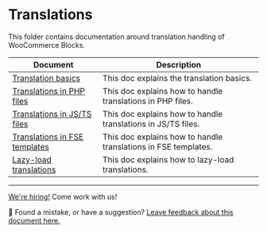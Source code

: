 # Translations

This folder contains documentation around translation handling of WooCommerce Blocks.

| Document                                                          | Description                                                    |
| ----------------------------------------------------------------- | -------------------------------------------------------------- |
| [Translation basics](translation-basics.md)                       | This doc explains the translation basics.                      |
| [Translations in PHP files](translations-in-PHP-files.md)         | This doc explains how to handle translations in PHP files.     |
| [Translations in JS/TS files](translations-in-JS-TS-files.md)     | This doc explains how to handle translations in JS/TS files.   |
| [Translations in FSE templates](translations-in-FSE-templates.md) | This doc explains how to handle translations in FSE templates. |
| [Lazy-load translations](lazy-load-translations.md)               | This doc explains how to lazy-load translations.               |

<!-- FEEDBACK -->

---

[We're hiring!](https://woocommerce.com/careers/) Come work with us!

🐞 Found a mistake, or have a suggestion? [Leave feedback about this document here.](https://github.com/woocommerce/woocommerce-gutenberg-products-block/issues/new?assignees=&labels=type%3A+documentation&template=--doc-feedback.md&title=Feedback%20on%20./docs/testing/README.md)

<!-- /FEEDBACK -->
